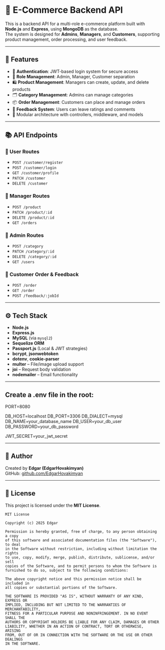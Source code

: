 
# 🛒 E-Commerce Backend API

This is a backend API for a multi-role e-commerce platform built with **Node.js** and **Express**, using **MongoDB** as the database.  
The system is designed for **Admins**, **Managers**, and **Customers**, supporting product management, order processing, and user feedback.

---

## 🚀 Features

- 🔐 **Authentication**: JWT-based login system for secure access
- 👥 **Role Management**: Admin, Manager, Customer separation
- 🛍️ **Product Management**: Managers can create, update, and delete products
- 🗂️ **Category Management**: Admins can manage categories
- 📦 **Order Management**: Customers can place and manage orders
- 💬 **Feedback System**: Users can leave ratings and comments
- 🧰 Modular architecture with controllers, middleware, and models

---

## 📚 API Endpoints

### 👤 User Routes
- `POST /customer/register`
- `POST /customer/login`
- `GET /customer/profile`
- `PATCH /customer`
- `DELETE /customer`

### 🛒 Manager Routes
- `POST /product`
- `PATCH /product/:id`
- `DELETE /product/:id`
- `GET /orders`

### 👑 Admin Routes
- `POST /category`
- `PATCH /category/:id`
- `DELETE /category/:id`
- `GET /users`

### 💼 Customer Order & Feedback
- `POST /order`
- `GET /order`
- `POST /feedback/:jobId`

---

## ⚙️ Tech Stack


- **Node.js**
- **Express.js**
- **MySQL** (via `mysql2`)
- **Sequelize ORM**
- **Passport.js** (Local & JWT strategies)
- **bcrypt**, **jsonwebtoken**
- **dotenv**, **cookie-parser**
- **multer** – File/image upload support
- **joi** – Request body validation
- **nodemailer** – Email functionality

---

## Create a .env file in the root:

PORT=8080

DB_HOST=localhost
DB_PORT=3306
DB_DIALECT=mysql
DB_NAME=your_database_name
DB_USER=your_db_user
DB_PASSWORD=your_db_password

JWT_SECRET=your_jwt_secret

---

## 🧠 Author

Created by **Edgar (EdgarHovakimyan)**  
GitHub: [github.com/EdgarHovakimyan](https://github.com/EdgarHovakimyan)

---

## 📄 License

This project is licensed under the **MIT License**.

```
MIT License

Copyright (c) 2025 Edgar

Permission is hereby granted, free of charge, to any person obtaining a copy
of this software and associated documentation files (the "Software"), to deal
in the Software without restriction, including without limitation the rights  
to use, copy, modify, merge, publish, distribute, sublicense, and/or sell  
copies of the Software, and to permit persons to whom the Software is  
furnished to do so, subject to the following conditions:

The above copyright notice and this permission notice shall be included in  
all copies or substantial portions of the Software.

THE SOFTWARE IS PROVIDED "AS IS", WITHOUT WARRANTY OF ANY KIND, EXPRESS OR  
IMPLIED, INCLUDING BUT NOT LIMITED TO THE WARRANTIES OF MERCHANTABILITY,  
FITNESS FOR A PARTICULAR PURPOSE AND NONINFRINGEMENT. IN NO EVENT SHALL THE  
AUTHORS OR COPYRIGHT HOLDERS BE LIABLE FOR ANY CLAIM, DAMAGES OR OTHER  
LIABILITY, WHETHER IN AN ACTION OF CONTRACT, TORT OR OTHERWISE, ARISING  
FROM, OUT OF OR IN CONNECTION WITH THE SOFTWARE OR THE USE OR OTHER DEALINGS  
IN THE SOFTWARE.
```

